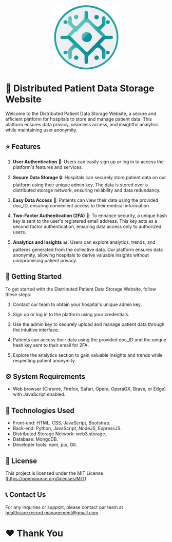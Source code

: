 ﻿<div align="center">
  <img src="public/images/icon.png" alt="Project Logo" width="200">
</div>

# 💾 Distributed Patient Data Storage Website

Welcome to the Distributed Patient Data Storage Website, a secure and efficient platform for hospitals to store and manage patient data. This platform ensures data privacy, seamless access, and insightful analytics while maintaining user anonymity.

## ⭐️ Features

1. **User Authentication** 👤: Users can easily sign up or log in to access the platform's features and services.

2. **Secure Data Storage** 🔒: Hospitals can securely store patient data on our platform using their unique admin key. The data is stored over a distributed storage network, ensuring reliability and data redundancy.

3. **Easy Data Access** 🚀: Patients can view their data using the provided doc_ID, ensuring convenient access to their medical information.

4. **Two-Factor Authentication (2FA)** 🔐: To enhance security, a unique hash key is sent to the user's registered email address. This key acts as a second factor authentication, ensuring data access only to authorized users.

5. **Analytics and Insights** 📊: Users can explore analytics, trends, and patterns generated from the collective data. Our platform ensures data anonymity, allowing hospitals to derive valuable insights without compromising patient privacy.

## 🚀 Getting Started

To get started with the Distributed Patient Data Storage Website, follow these steps:

1. Contact our team to obtain your hospital's unique admin key.

2. Sign up or log in to the platform using your credentials.

3. Use the admin key to securely upload and manage patient data through the intuitive interface.

4. Patients can access their data using the provided doc_ID and the unique hash key sent to their email for 2FA.

5. Explore the analytics section to gain valuable insights and trends while respecting patient anonymity.

## ⚙️ System Requirements

- Web browser (Chrome, Firefox, Safari, Opera, OperaGX, Brave, or Edge) with JavaScript enabled.

## 🔧 Technologies Used

- Front-end: HTML, CSS, JavaScript, Bootstrap.
- Back-end: Python, JavaScript, NodeJS, ExpressJS.
- Distributed Storage Network: web3.storage.
- Database: MongoDB.
- Developer tools: npm, pip, Git.

## 📜 License

This project is licensed under the MIT License (https://opensource.org/licenses/MIT).

## 📞 Contact Us

For any inquiries or support, please contact our team at healthcare.record.management@gmail.com.

# ❤️ Thank You
